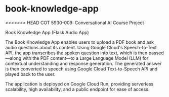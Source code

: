 # book-knowledge-app
<<<<<<< HEAD
COT 5930-009: Conversational AI Course Project

Book Knowledge App (Flask Audio App) 

The Book Knowledge App enables users to upload a PDF book and ask audio questions about its content. Using Google Cloud's Speech-to-Text API, the app transcribes the spoken question into text, which is then passed—along with the PDF content—to a Large Language Model (LLM) for contextual understanding and response generation. The generated answer is then converted to speech using Google Cloud Text-to-Speech API and played back to the user.

The application is deployed on Google Cloud Run, providing serverless scalability, high availability, and a public endpoint for ease of access.

